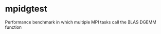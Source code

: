 mpidgtest
=========

Performance benchmark in which multiple MPI tasks call the BLAS DGEMM function
